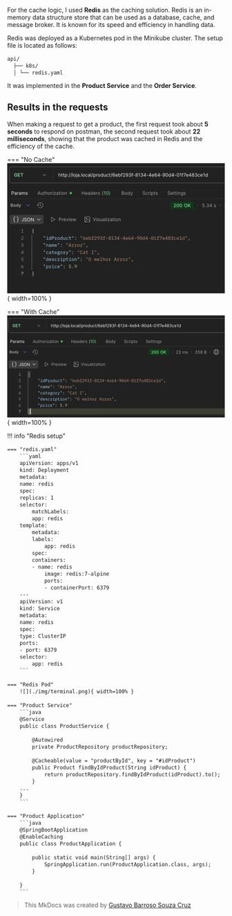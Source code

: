 For the cache logic, I used **Redis** as the caching solution. Redis is an in-memory data structure store that can be used as a database, cache, and message broker. It is known for its speed and efficiency in handling data.

Redis was deployed as a Kubernetes pod in the Minikube cluster. The setup file is located as follows:

```
api/
  ├── k8s/
  │ └── redis.yaml
```

It was implemented in the **Product Service** and the **Order Service**. 

## Results in the requests

When making a request to get a product, the first request took about **5 seconds** to respond on postman,
the second request took about **22 milliseconds**, showing that the product was cached in Redis and the efficiency of the cache.

=== "No Cache"
    ![](./img/normal.png){ width=100% }

=== "With Cache"
    ![](./img/cached.png){ width=100% }


!!! info "Redis setup"
    
    === "redis.yaml"
        ```yaml
        apiVersion: apps/v1
        kind: Deployment
        metadata:
        name: redis
        spec:
        replicas: 1
        selector:
            matchLabels:
            app: redis
        template:
            metadata:
            labels:
                app: redis
            spec:
            containers:
            - name: redis
                image: redis:7-alpine
                ports:
                - containerPort: 6379
        ---
        apiVersion: v1
        kind: Service
        metadata:
        name: redis
        spec:
        type: ClusterIP
        ports:
        - port: 6379
        selector:
            app: redis
        ```
    
    === "Redis Pod"
        ![](./img/terminal.png){ width=100% }

    === "Product Service"
        ```java
        @Service
        public class ProductService {

            @Autowired
            private ProductRepository productRepository;

            @Cacheable(value = "productById", key = "#idProduct")
            public Product findByIdProduct(String idProduct) {
                return productRepository.findByIdProduct(idProduct).to();
            }
        ...
        }
        ```
    
    === "Product Application"
        ```java
        @SpringBootApplication
        @EnableCaching
        public class ProductApplication {

            public static void main(String[] args) {
                SpringApplication.run(ProductApplication.class, args);
            }

        }
        ```

> This MkDocs was created by [Gustavo Barroso Souza Cruz](https://github.com/Gubscruz)